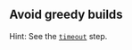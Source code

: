 ## Avoid greedy builds

Hint:
See the [`timeout`](https://jenkins.io/doc/pipeline/steps/workflow-basic-steps/#timeout-enforce-time-limit) step.